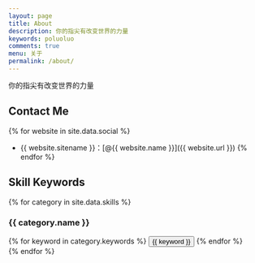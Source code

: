 ```yaml
---
layout: page
title: About
description: 你的指尖有改变世界的力量
keywords: poluoluo
comments: true
menu: 关于
permalink: /about/
---
```


你的指尖有改变世界的力量

## Contact Me

{% for website in site.data.social %}
* {{ website.sitename }}：[@{{ website.name }}]({{ website.url }})
{% endfor %}

## Skill Keywords

{% for category in site.data.skills %}
### {{ category.name }}
<div class="btn-inline">
{% for keyword in category.keywords %}
<button class="btn btn-outline" type="button">{{ keyword }}</button>
{% endfor %}
</div>
{% endfor %}
